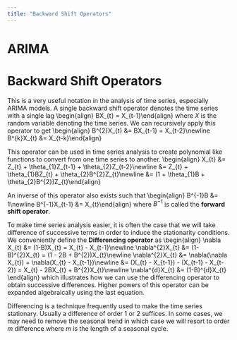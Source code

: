 ```yaml
---
title: "Backward Shift Operators"
---
```


# ARIMA
# Backward Shift Operators

This is a very useful notation in the analysis of time series, especially ARIMA models. A single backward shift operator denotes the time series with a single lag
\begin{align}
    BX_{t} = X_{t-1}\end{align}
where $X$ is the random variable denoting the time series. We can recursively apply this operator to get
\begin{align}
    B^{2}X_{t} &= BX_{t-1} = X_{t-2}\newline
    B^{k}X_{t} &= X_{t-k}\end{align}

This operator can be used in time series analysis to create polynomial like functions to convert from one time series to another.
\begin{align}
    X_{t} &= Z_{t} + \theta_{1}Z_{t-1} + \theta_{2}Z_{t-2}\newline
    &= Z_{t} + \theta_{1}BZ_{t} + \theta_{2}B^{2}Z_{t}\newline
    &= (1 + \theta_{1}B + \theta_{2}B^{2})Z_{t}\end{align}

An inverse of this operator also exists such that
\begin{align}
    B^{-1}B &= 1\newline
    B^{-1}X_{t-1} &= X_{t}\end{align}
where $B^{-1}$ is called the **forward shift operator**.


To make time series analysis easier, it is often the case that we will take difference of successive terms in order to induce the stationarity conditions. We conveniently define the **Differencing operator** as
\begin{align}
    \nabla X_{t} &= (1-B)X_{t} = X_{t} - X_{t-1}\newline
    \nabla^{2}X_{t} &= (1-B)^{2}X_{t} = (1 - 2B + B^{2})X_{t}\newline
    \nabla^{2}X_{t} &= \nabla(\nabla X_{t}) = \nabla(X_{t} - X_{t-1})\newline
    &= (X_{t} - X_{t-1}) - (X_{t-1} - X_{t-2}) = X_{t} - 2BX_{t} + B^{2}X_{t}\newline
    \nabla^{d}X_{t} &= (1-B)^{d}X_{t}
\end{align}
which illustrates how we can use the differencing operator to obtain successive differences. Higher powers of this operator can be expanded algebraically using the last equation.


Differencing is a technique frequently used to make the time series stationary. Usually a difference of order 1 or 2 suffices. In some cases, we may need to remove the seasonal trend in which case we will resort to order $m$ difference where $m$ is the length of a seasonal cycle.
